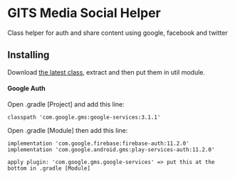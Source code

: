 # GITS Media Social Helper

Class helper for auth and share content using google, facebook and twitter

## Installing

Download [the latest class][1], extract and then put them in util module.

#### Google Auth

Open .gradle [Project] and add this line:
```
classpath 'com.google.gms:google-services:3.1.1'
```
Open .gradle [Module] then add this line:
```
implementation 'com.google.firebase:firebase-auth:11.2.0'
implementation 'com.google.android.gms:play-services-auth:11.2.0'

apply plugin: 'com.google.gms.google-services' => put this at the bottom in .gradle [Module]
```


[1]: https://github.com/irfanirawangits/gits-medsoc-helper/archive/master.zip